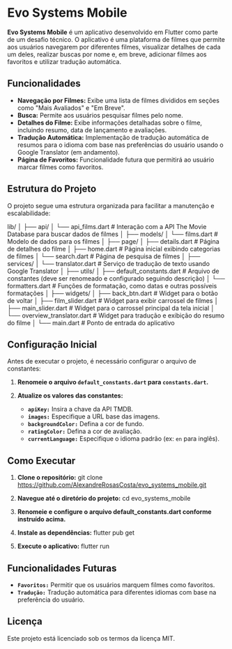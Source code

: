 # Evo Systems Mobile

**Evo Systems Mobile** é um aplicativo desenvolvido em Flutter como parte de um desafio técnico. O aplicativo é uma plataforma de filmes que permite aos usuários navegarem por diferentes filmes, visualizar detalhes de cada um deles, realizar buscas por nome e, em breve, adicionar filmes aos favoritos e utilizar tradução automática.

## Funcionalidades

- **Navegação por Filmes:** Exibe uma lista de filmes divididos em seções como "Mais Avaliados" e "Em Breve".
- **Busca:** Permite aos usuários pesquisar filmes pelo nome.
- **Detalhes do Filme:** Exibe informações detalhadas sobre o filme, incluindo resumo, data de lançamento e avaliações.
- **Tradução Automática:** Implementação de tradução automática de resumos para o idioma com base nas preferências do usuário usando o Google Translator (em andamento).
- **Página de Favoritos:** Funcionalidade futura que permitirá ao usuário marcar filmes como favoritos.

## Estrutura do Projeto

O projeto segue uma estrutura organizada para facilitar a manutenção e escalabilidade:

lib/
│
├── api/
│   └── api_films.dart # Interação com a API The Movie Database para buscar dados de filmes
│
├── models/
│   └── films.dart                    # Modelo de dados para os filmes
│
├── page/
│   ├── details.dart                  # Página de detalhes do filme
│   ├── home.dart                     # Página inicial exibindo categorias de filmes
│   └── search.dart                   # Página de pesquisa de filmes
│
├── services/
│   └── translator.dart               # Serviço de tradução de texto usando Google Translator
│
├── utils/
│   ├── default_constants.dart        # Arquivo de constantes (deve ser renomeado e configurado seguindo descrição)
│   └── formatters.dart               # Funções de formatação, como datas e outras possíveis formatações
│
├── widgets/
│   ├── back_btn.dart                 # Widget para o botão de voltar
│   ├── film_slider.dart              # Widget para exibir carrossel de filmes
│   ├── main_slider.dart              # Widget para o carrossel principal da tela inicial
│   └── overview_translator.dart      # Widget para tradução e exibição do resumo do filme
│
└── main.dart                         # Ponto de entrada do aplicativo

## Configuração Inicial

Antes de executar o projeto, é necessário configurar o arquivo de constantes:

1. **Renomeie o arquivo `default_constants.dart` para `constants.dart`.**

2. **Atualize os valores das constantes:**
   - **`apiKey:`** Insira a chave da API TMDB.
   - **`images:`** Especifique a URL base das imagens.
   - **`backgroundColor:`** Defina a cor de fundo.
   - **`ratingColor:`** Defina a cor de avaliação.
   - **`currentLanguage:`** Especifique o idioma padrão (ex: `en` para inglês).

## Como Executar

1. **Clone o repositório:**
   git clone https://github.com/AlexandreRosasCosta/evo_systems_mobile.git

2. **Navegue até o diretório do projeto:**
    cd evo_systems_mobile

3. **Renomeie e configure o arquivo default_constants.dart conforme instruído acima.**

4. **Instale as dependências:**
    flutter pub get

5. **Execute o aplicativo:**
    flutter run

## Funcionalidades Futuras

- **`Favoritos:`** Permitir que os usuários marquem filmes como favoritos.
- **`Tradução:`** Tradução automática para diferentes idiomas com base na preferência do usuário.

## Licença
Este projeto está licenciado sob os termos da licença MIT.
